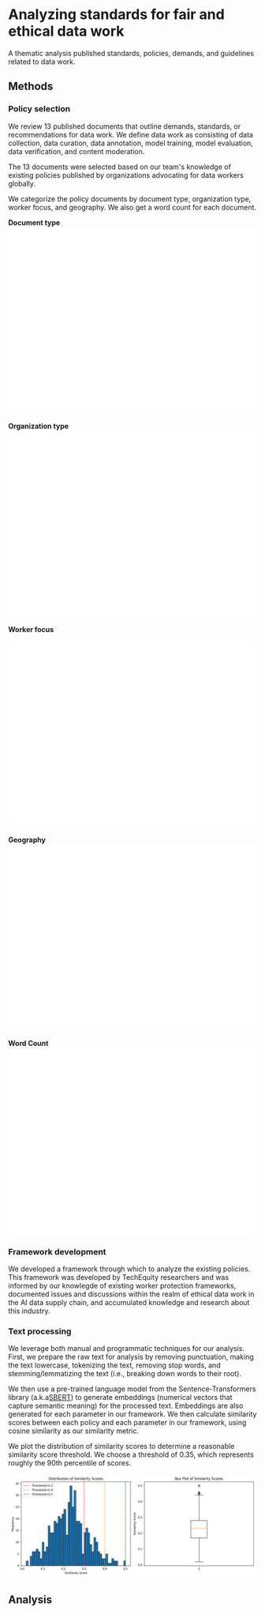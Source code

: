 # Analyzing standards for fair and ethical data work
A thematic analysis published standards, policies, demands, and guidelines related to data work.

## Methods

### Policy selection
We review 13 published documents that outline demands, standards, or recommendations for data work. We define data work as consisting of data collection, data curation, data annotation, model training, model evaluation, data verification, and content moderation.

The 13 documents were selected based on our team's knowledge of existing policies published by organizations advocating for data workers globally.

We categorize the policy documents by document type, organization type, worker focus, and geography. We also get a word count for each document.

**Document type**
![Doc type](./plots/policies_by_doc_type.png)

**Organization type**
![Org type](./plots/policies_by_org_type.png)

**Worker focus**

![Worker focus](./plots/policies_by_worker_focus.png)

**Geography**
![Geography](./plots/policies_by_geography.png)

**Word Count**
![Word Count](./plots/word_count_by_policy.png)

### Framework development
We developed a framework through which to analyze the existing policies. This framework was developed by TechEquity researchers and was informed by our knowlegde of existing worker protection frameworks, documented issues and discussions within the realm of ethical data work in the AI data supply chain, and accumulated knowledge and research about this industry.

### Text processing
We leverage both manual and programmatic techniques for our analysis. First, we prepare the raw text for analysis by removing punctuation, making the text lowercase, tokenizing the text, removing stop words, and stemming/lemmatizing the text (i.e., breaking down words to their root).

We then use a pre-trained language model from the Sentence-Transformers library (a.k.a[SBERT](https://sbert.net)) to generate embeddings (numerical vectors that capture semantic meaning) for the processed text. Embeddings are also generated for each parameter in our framework. We then calculate similarity scores between each policy and each parameter in our framework, using cosine similarity as our similarity metric. 

We plot the distribution of similarity scores to determine a reasonable similarity score threshold. We choose a threshold of 0.35, which represents roughly the 90th percentile of scores.

![Similarity Score Distribution](./plots/similarity_distribution.png)

## Analysis



